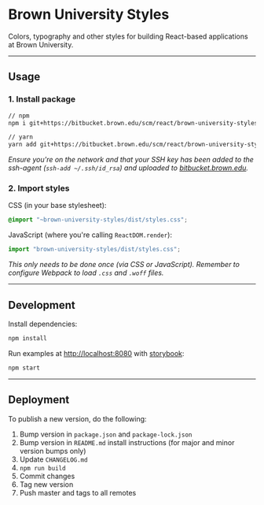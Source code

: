 # Brown University Styles

Colors, typography and other styles for building React-based applications at Brown University.

---

## Usage

### 1. Install package

```sh
// npm
npm i git+https://bitbucket.brown.edu/scm/react/brown-university-styles.git#semver:^0.2

// yarn
yarn add git+https://bitbucket.brown.edu/scm/react/brown-university-styles.git#^0.2
```

_Ensure you're on the network and that your SSH key has been added to the ssh-agent (`ssh-add ~/.ssh/id_rsa`) and uploaded to [bitbucket.brown.edu](https://bitbucket.brown.edu/plugins/servlet/ssh/account/keys)._

### 2. Import styles

CSS (in your base stylesheet):

```css
@import "~brown-university-styles/dist/styles.css";
```

JavaScript (where you're calling `ReactDOM.render`):

```javascript
import "brown-university-styles/dist/styles.css";
```

_This only needs to be done once (via CSS or JavaScript). Remember to configure Webpack to load `.css` and `.woff` files._

---

## Development

Install dependencies:

```sh
npm install
```

Run examples at [http://localhost:8080](http://localhost:8080/) with [storybook](https://storybook.js.org/):

```sh
npm start
```

---

## Deployment

To publish a new version, do the following:

1. Bump version in `package.json` and `package-lock.json`
2. Bump version in `README.md` install instructions (for major and minor version bumps only)
3. Update `CHANGELOG.md`
4. `npm run build`
5. Commit changes
6. Tag new version
7. Push master and tags to all remotes
